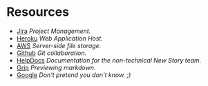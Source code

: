 # Resources

* [Jira](https://newstorycharity.atlassian.net/) _Project Management._
* [Heroku](https://dashboard.heroku.com/teams/newstory/overview) _Web Application Host._
* [AWS]() _Server-side file storage._
* [Github](https://github.com/newstorycharity) _Git collaboration._
* [HelpDocs](https://newstory.helpdocs.io/) _Documentation for the non-technical New Story team._
* [Grip](https://github.com/joeyespo/grip) _Previewing markdown._
* [Google](https://www.google.com/) _Don't pretend you don't know. ;)_
